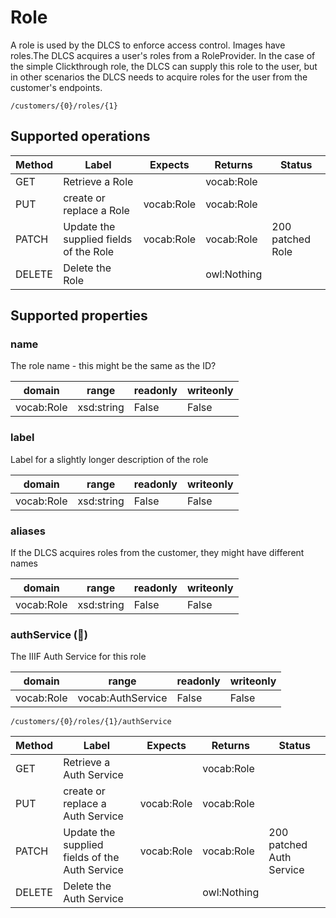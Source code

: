 
# Role

A role is used by the DLCS to enforce access control. Images have roles.The DLCS acquires a user's roles from a RoleProvider. In the case of the simple Clickthrough role, the DLCS can supply this role to the user, but in other scenarios the DLCS needs to acquire roles for the user from the customer's endpoints.


```
/customers/{0}/roles/{1}
```


## Supported operations


|Method|Label|Expects|Returns|Status|
|--|--|--|--|--|
|GET|Retrieve a Role| |vocab:Role| |
|PUT|create or replace a Role|vocab:Role|vocab:Role| |
|PATCH|Update the supplied fields of the Role|vocab:Role|vocab:Role|200 patched Role|
|DELETE|Delete the Role| |owl:Nothing| |


## Supported properties


### name

The role name - this might be the same as the ID?


|domain|range|readonly|writeonly|
|--|--|--|--|
|vocab:Role|xsd:string|False|False|


### label

Label for a slightly longer description of the role


|domain|range|readonly|writeonly|
|--|--|--|--|
|vocab:Role|xsd:string|False|False|


### aliases

If the DLCS acquires roles from the customer, they might have different names


|domain|range|readonly|writeonly|
|--|--|--|--|
|vocab:Role|xsd:string|False|False|


### authService (🔗)

The IIIF Auth Service for this role


|domain|range|readonly|writeonly|
|--|--|--|--|
|vocab:Role|vocab:AuthService|False|False|


```
/customers/{0}/roles/{1}/authService
```


|Method|Label|Expects|Returns|Status|
|--|--|--|--|--|
|GET|Retrieve a Auth Service| |vocab:Role| |
|PUT|create or replace a Auth Service|vocab:Role|vocab:Role| |
|PATCH|Update the supplied fields of the Auth Service|vocab:Role|vocab:Role|200 patched Auth Service|
|DELETE|Delete the Auth Service| |owl:Nothing| |

